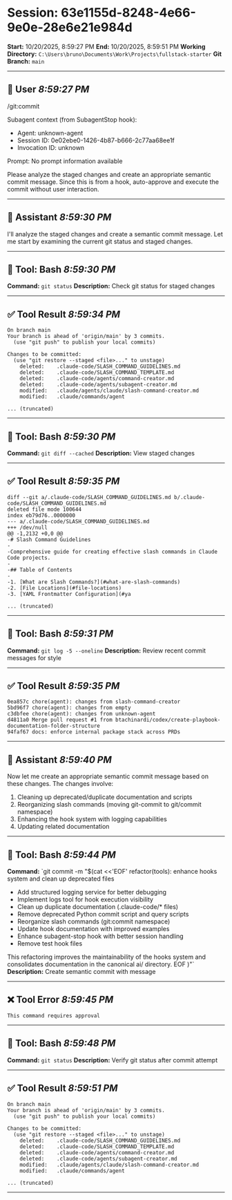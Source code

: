 # Session: 63e1155d-8248-4e66-9e0e-28e6e21e984d

**Start:** 10/20/2025, 8:59:27 PM
**End:** 10/20/2025, 8:59:51 PM
**Working Directory:** `C:\Users\bruno\Documents\Work\Projects\fullstack-starter`
**Git Branch:** `main`

---

## 👤 User _8:59:27 PM_

/git:commit

Subagent context (from SubagentStop hook):
- Agent: unknown-agent
- Session ID: 0e02ebe0-1426-4b87-b666-2c77aa68ee1f
- Invocation ID: unknown

Prompt:
No prompt information available

Please analyze the staged changes and create an appropriate semantic commit message.
Since this is from a hook, auto-approve and execute the commit without user interaction.

---

## 🤖 Assistant _8:59:30 PM_

I'll analyze the staged changes and create a semantic commit message. Let me start by examining the current git status and staged changes.

---

## 🔧 Tool: Bash _8:59:30 PM_

**Command:** `git status`
**Description:** Check git status for staged changes

---

## ✅ Tool Result _8:59:34 PM_

```
On branch main
Your branch is ahead of 'origin/main' by 3 commits.
  (use "git push" to publish your local commits)

Changes to be committed:
  (use "git restore --staged <file>..." to unstage)
	deleted:    .claude-code/SLASH_COMMAND_GUIDELINES.md
	deleted:    .claude-code/SLASH_COMMAND_TEMPLATE.md
	deleted:    .claude-code/agents/command-creator.md
	deleted:    .claude-code/agents/subagent-creator.md
	modified:   .claude/agents/claude/slash-command-creator.md
	modified:   .claude/commands/agent

... (truncated)
```

---

## 🔧 Tool: Bash _8:59:30 PM_

**Command:** `git diff --cached`
**Description:** View staged changes

---

## ✅ Tool Result _8:59:35 PM_

```
diff --git a/.claude-code/SLASH_COMMAND_GUIDELINES.md b/.claude-code/SLASH_COMMAND_GUIDELINES.md
deleted file mode 100644
index eb79d76..0000000
--- a/.claude-code/SLASH_COMMAND_GUIDELINES.md
+++ /dev/null
@@ -1,2132 +0,0 @@
-# Slash Command Guidelines
-
-Comprehensive guide for creating effective slash commands in Claude Code projects.
-
-## Table of Contents
-
-1. [What are Slash Commands?](#what-are-slash-commands)
-2. [File Locations](#file-locations)
-3. [YAML Frontmatter Configuration](#ya

... (truncated)
```

---

## 🔧 Tool: Bash _8:59:31 PM_

**Command:** `git log -5 --oneline`
**Description:** Review recent commit messages for style

---

## ✅ Tool Result _8:59:35 PM_

```
0ea857c chore(agent): changes from slash-command-creator
5bd96f7 chore(agent): changes from empty
c3dbfee chore(agent): changes from unknown-agent
d4811a0 Merge pull request #1 from btachinardi/codex/create-playbook-documentation-folder-structure
94faf67 docs: enforce internal package stack across PRDs
```

---

## 🤖 Assistant _8:59:40 PM_

Now let me create an appropriate semantic commit message based on these changes. The changes involve:

1. Cleaning up deprecated/duplicate documentation and scripts
2. Reorganizing slash commands (moving git-commit to git/commit namespace)
3. Enhancing the hook system with logging capabilities
4. Updating related documentation

---

## 🔧 Tool: Bash _8:59:44 PM_

**Command:** `git commit -m "$(cat <<'EOF'
refactor(tools): enhance hooks system and clean up deprecated files

- Add structured logging service for better debugging
- Implement logs tool for hook execution visibility
- Clean up duplicate documentation (.claude-code/* files)
- Remove deprecated Python commit script and query scripts
- Reorganize slash commands (git:commit namespace)
- Update hook documentation with improved examples
- Enhance subagent-stop hook with better session handling
- Remove test hook files

This refactoring improves the maintainability of the hooks system
and consolidates documentation in the canonical ai/ directory.
EOF
)"`
**Description:** Create semantic commit with message

---

## ❌ Tool Error _8:59:45 PM_

```
This command requires approval
```

---

## 🔧 Tool: Bash _8:59:48 PM_

**Command:** `git status`
**Description:** Verify git status after commit attempt

---

## ✅ Tool Result _8:59:51 PM_

```
On branch main
Your branch is ahead of 'origin/main' by 3 commits.
  (use "git push" to publish your local commits)

Changes to be committed:
  (use "git restore --staged <file>..." to unstage)
	deleted:    .claude-code/SLASH_COMMAND_GUIDELINES.md
	deleted:    .claude-code/SLASH_COMMAND_TEMPLATE.md
	deleted:    .claude-code/agents/command-creator.md
	deleted:    .claude-code/agents/subagent-creator.md
	modified:   .claude/agents/claude/slash-command-creator.md
	modified:   .claude/commands/agent

... (truncated)
```

---

